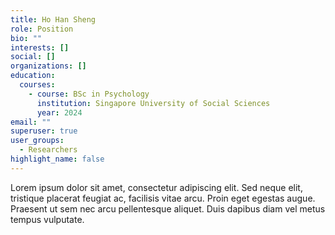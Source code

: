 ```yaml
---
title: Ho Han Sheng
role: Position
bio: ""
interests: []
social: []
organizations: []
education:
  courses:
    - course: BSc in Psychology
      institution: Singapore University of Social Sciences
      year: 2024
email: ""
superuser: true
user_groups:
  - Researchers
highlight_name: false
---
```

Lorem ipsum dolor sit amet, consectetur adipiscing elit. Sed neque elit, tristique placerat feugiat ac, facilisis vitae arcu. Proin eget egestas augue. Praesent ut sem nec arcu pellentesque aliquet. Duis dapibus diam vel metus tempus vulputate.